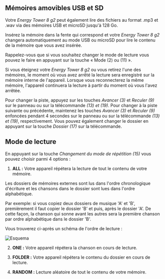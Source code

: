 ## Mémoires amovibles USB et SD

Votre *Energy Tower 8 g2* peut également lire des fichiers au format .mp3 et .wav via des mémoires USB et microSD jusqu'à 128 Go.

Insérez la mémoire dans la fente qui correspond et votre *Energy Tower 8 g2* changera automatiquement au mode USB ou microSD pour lire le contenu de la mémoire que vous avez insérée.

Rappelez-vous que si vous souhaitez changer le mode de lecture vous pouvez le faire en appuyant sur la touche « Mode (2) ou (11) ». 

Si vous éteignez votre *Energy Tower 8 g2* ou vous retirez l'une des mémoires, le moment où vous avez arrêté la lecture sera enregistré sur la mémoire interne de l'appareil. Lorsque vous reconnecterez la même mémoire, l'appareil continuera la lecture à partir du moment où vous l'avez arrêtée.

Pour changer la piste, appuyez sur les touches *Avancer (3)* et *Reculer (9)* sur le panneau ou sur la télécommande *(13) et (19)*. Pour changer à la piste suivante ou précédente, maintenez les touches *Avancer (3)* et *Reculer (9)* enfoncées pendant 4 secondes sur le panneau ou sur la télécommande *(13) et (19)*, respectivement.
Vous pouvez également changer le dossier en appuyant sur la touche *Dossier (17)* sur la télécommande.

## Mode de lecture

En appuyant sur la touche *Changement du mode de répétition (15)* vous pouvez choisir parmi 4 options :

1) **ALL :** Votre appareil répétera la lecture de tout le contenu de votre mémoire. 

Les dossiers de mémoires externes sont lus dans l'ordre chronologique d'écriture et les chansons dans le dossier sont lues dans l'ordre alphabétique.

Par exemple: si vous copiez deux dossiers de musique 'A' et 'B', premièrement il faut copier le dossier 'B' et puis, après le dossier 'A'. De cette façon, la chanson qui sonne avant les autres sera la première chanson par ordre alphabétique dans le dossier 'B'.

   Vous trouverez ci-après un schéma de l'ordre de lecture :

   ![Esquema](http://static.energysistem.com/images/manuals/42260/5492cea8f11f3.jpg)

2) **ONE :** Votre appareil répétera la chanson en cours de lecture.

3) **FOLDER :** Votre appareil répétera le contenu du dossier en cours de lecture.

4) **RANDOM :** Lecture aléatoire de tout le contenu de votre mémoire.
